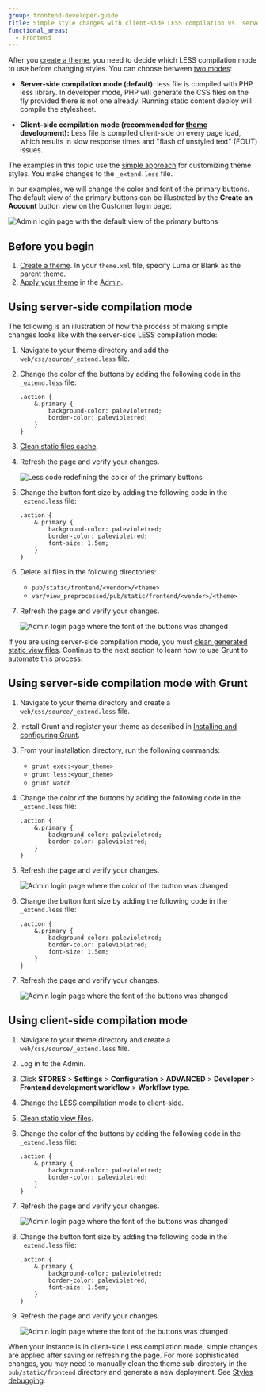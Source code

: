 ```yaml
---
group: frontend-developer-guide
title: Simple style changes with client-side LESS compilation vs. server-side
functional_areas:
  - Frontend
---
```


After you [create a theme](../../themes/create-storefront.md), you need to decide which LESS compilation mode to use before changing styles. You can choose between [two modes](../preprocess.md):

-  **Server-side compilation mode (default):** less file is compiled with PHP less library. In developer mode, PHP will generate the CSS files on the fly provided there is not one already. Running static content deploy will compile the stylesheet.

-  **Client-side compilation mode (recommended for [theme](https://glossary.magento.com/theme) development):** Less file is compiled client-side on every page load, which results in slow response times and "flash of unstyled text" (FOUT) issues.

The examples in this topic use the [simple approach](../quickstart/customize-styles.md#) for customizing theme styles. You make changes to the `_extend.less` file.

In our examples, we will change the color and font of the primary buttons. The default view of the primary buttons can be illustrated by the **Create an Account** button view on the Customer login page:

![Admin login page with the default view of the primary buttons](../../../_images/frontend/extend_less_screenshot21.png)

## Before you begin

1. [Create a theme](../../themes/create-storefront.md). In your `theme.xml` file, specify Luma or Blank as the parent theme.
1. [Apply your theme](../../themes/apply-storefront.md) in the [Admin](https://glossary.magento.com/magento-admin).

## Using server-side compilation mode

The following is an illustration of how the process of making simple changes looks like with the server-side LESS compilation mode:

1. Navigate to your theme directory and add the `web/css/source/_extend.less` file.
1. Change the color of the buttons by adding the following code in the `_extend.less` file:

   ```less
   .action {
       &.primary {
           background-color: palevioletred;
           border-color: palevioletred;
       }
   }
   ```

1. [Clean static files cache](../../caching.md#clean-static-files-cache-cleanstaticcache).
1. Refresh the page and verify your changes.

   ![Less code redefining the color of the primary buttons](../../../_images/frontend/extend_less_screenshot121.png)

1. Change the button font size by adding the following code in the `_extend.less` file:

   ```less
   .action {
       &.primary {
           background-color: palevioletred;
           border-color: palevioletred;
           font-size: 1.5em;
       }
   }
   ```

1. Delete all files in the following directories:

   -  `pub/static/frontend/<vendor>/<theme>`
   -  `var/view_preprocessed/pub/static/frontend/<vendor>/<theme>`

1. Refresh the page and verify your changes.

   ![Admin login page where the font of the buttons was changed](../../../_images/frontend/extend_less_screenshot221.png)

<InlineAlert variant="info" slots="text"/>

If you are using server-side compilation mode, you must [clean generated static view files](../../caching.md#clean-static-files). Continue to the next section to learn how to use Grunt to automate this process.

## Using server-side compilation mode with Grunt

1. Navigate to your theme directory and create a `web/css/source/_extend.less` file.
1. Install Grunt and register your theme as described in [Installing and configuring Grunt](../../tools/grunt.md).
1. From your installation directory, run the following commands:

   -  `grunt exec:<your_theme>`
   -  `grunt less:<your_theme>`
   -  `grunt watch`

1. Change the color of the buttons by adding the following code in the `_extend.less` file:

   ```less
   .action {
       &.primary {
           background-color: palevioletred;
           border-color: palevioletred;
       }
   }
   ```

1. Refresh the page and verify your changes.

   ![Admin login page where the color of the button was changed](../../../_images/frontend/extend_less_screenshot121.png)

1. Change the button font size by adding the following code in the `_extend.less` file:

   ```less
   .action {
       &.primary {
           background-color: palevioletred;
           border-color: palevioletred;
           font-size: 1.5em;
       }
   }
   ```

1. Refresh the page and verify your changes.

   ![Admin login page where the font of the buttons was changed](../../../_images/frontend/extend_less_screenshot221.png)

## Using client-side compilation mode

1. Navigate to your theme directory and create a `web/css/source/_extend.less` file.
1. Log in to the Admin.
1. Click **STORES** > **Settings** > **Configuration** > **ADVANCED** > **Developer** > **Frontend development workflow** > **Workflow type**.
1. Change the LESS compilation mode to client-side.
1. [Clean static view files](../../caching.md#clean-static-files).
1. Change the color of the buttons by adding the following code in the `_extend.less` file:

   ```less
   .action {
       &.primary {
           background-color: palevioletred;
           border-color: palevioletred;
       }
   }
   ```

1. Refresh the page and verify your changes.

   ![Admin login page where the font of the buttons was changed](../../../_images/frontend/extend_less_screenshot121.png)

1. Change the button font size by adding the following code in the `_extend.less` file:

   ```less
   .action {
       &.primary {
           background-color: palevioletred;
           border-color: palevioletred;
           font-size: 1.5em;
       }
   }
   ```

1. Refresh the page and verify your changes.

   ![Admin login page where the font of the buttons was changed](../../../_images/frontend/extend_less_screenshot221.png)

<InlineAlert variant="info" slots="text"/>

When your instance is in client-side Less compilation mode, simple changes are applied after saving or refreshing the page. For more sophisticated changes, you may need to manually clean the theme sub-directory in the `pub/static/frontend` directory and generate a new deployment. See [Styles debugging](../debug.md).

